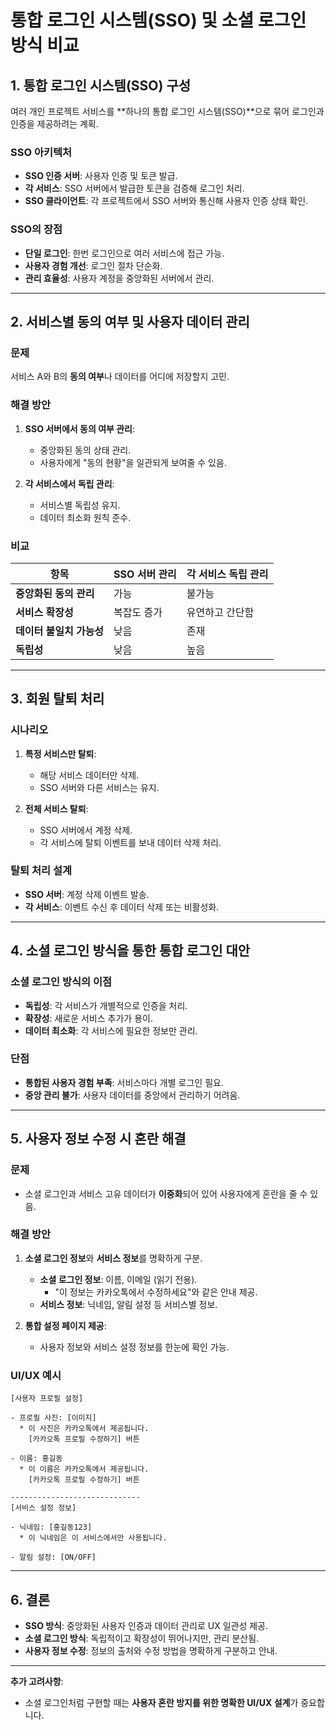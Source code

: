 
# 통합 로그인 시스템(SSO) 및 소셜 로그인 방식 비교

## 1. 통합 로그인 시스템(SSO) 구성
여러 개인 프로젝트 서비스를 **하나의 통합 로그인 시스템(SSO)**으로 묶어 로그인과 인증을 제공하려는 계획.

### **SSO 아키텍처**
- **SSO 인증 서버**: 사용자 인증 및 토큰 발급.
- **각 서비스**: SSO 서버에서 발급한 토큰을 검증해 로그인 처리.
- **SSO 클라이언트**: 각 프로젝트에서 SSO 서버와 통신해 사용자 인증 상태 확인.

### **SSO의 장점**
- **단일 로그인**: 한번 로그인으로 여러 서비스에 접근 가능.
- **사용자 경험 개선**: 로그인 절차 단순화.
- **관리 효율성**: 사용자 계정을 중앙화된 서버에서 관리.

---

## 2. 서비스별 동의 여부 및 사용자 데이터 관리
### **문제**
서비스 A와 B의 **동의 여부**나 데이터를 어디에 저장할지 고민.

### **해결 방안**
1. **SSO 서버에서 동의 여부 관리**:
   - 중앙화된 동의 상태 관리.
   - 사용자에게 "동의 현황"을 일관되게 보여줄 수 있음.

2. **각 서비스에서 독립 관리**:
   - 서비스별 독립성 유지.
   - 데이터 최소화 원칙 준수.

### **비교**
| 항목                      | SSO 서버 관리                  | 각 서비스 독립 관리          |
|---------------------------|--------------------------------|-----------------------------|
| **중앙화된 동의 관리**     | 가능                           | 불가능                      |
| **서비스 확장성**         | 복잡도 증가                    | 유연하고 간단함             |
| **데이터 불일치 가능성**   | 낮음                           | 존재                        |
| **독립성**                | 낮음                           | 높음                        |

---

## 3. 회원 탈퇴 처리
### **시나리오**
1. **특정 서비스만 탈퇴**:
   - 해당 서비스 데이터만 삭제.
   - SSO 서버와 다른 서비스는 유지.

2. **전체 서비스 탈퇴**:
   - SSO 서버에서 계정 삭제.
   - 각 서비스에 탈퇴 이벤트를 보내 데이터 삭제 처리.

### **탈퇴 처리 설계**
- **SSO 서버**: 계정 삭제 이벤트 발송.
- **각 서비스**: 이벤트 수신 후 데이터 삭제 또는 비활성화.

---

## 4. 소셜 로그인 방식을 통한 통합 로그인 대안
### **소셜 로그인 방식의 이점**
- **독립성**: 각 서비스가 개별적으로 인증을 처리.
- **확장성**: 새로운 서비스 추가가 용이.
- **데이터 최소화**: 각 서비스에 필요한 정보만 관리.

### **단점**
- **통합된 사용자 경험 부족**: 서비스마다 개별 로그인 필요.
- **중앙 관리 불가**: 사용자 데이터를 중앙에서 관리하기 어려움.

---

## 5. 사용자 정보 수정 시 혼란 해결
### **문제**
- 소셜 로그인과 서비스 고유 데이터가 **이중화**되어 있어 사용자에게 혼란을 줄 수 있음.

### **해결 방안**
1. **소셜 로그인 정보**와 **서비스 정보**를 명확하게 구분.
   - **소셜 로그인 정보**: 이름, 이메일 (읽기 전용).
     - "이 정보는 카카오톡에서 수정하세요"와 같은 안내 제공.
   - **서비스 정보**: 닉네임, 알림 설정 등 서비스별 정보.

2. **통합 설정 페이지 제공**:
   - 사용자 정보와 서비스 설정 정보를 한눈에 확인 가능.

### **UI/UX 예시**
```text
[사용자 프로필 설정]

- 프로필 사진: [이미지]
  * 이 사진은 카카오톡에서 제공됩니다.
    [카카오톡 프로필 수정하기] 버튼

- 이름: 홍길동
  * 이 이름은 카카오톡에서 제공됩니다.
    [카카오톡 프로필 수정하기] 버튼

-----------------------------
[서비스 설정 정보]

- 닉네임: [홍길동123]
  * 이 닉네임은 이 서비스에서만 사용됩니다.

- 알림 설정: [ON/OFF]
```

---

## 6. 결론
- **SSO 방식**: 중앙화된 사용자 인증과 데이터 관리로 UX 일관성 제공.
- **소셜 로그인 방식**: 독립적이고 확장성이 뛰어나지만, 관리 분산됨.
- **사용자 정보 수정**: 정보의 출처와 수정 방법을 명확하게 구분하고 안내.

---

**추가 고려사항**:  
- 소셜 로그인처럼 구현할 때는 **사용자 혼란 방지를 위한 명확한 UI/UX 설계**가 중요합니다.
